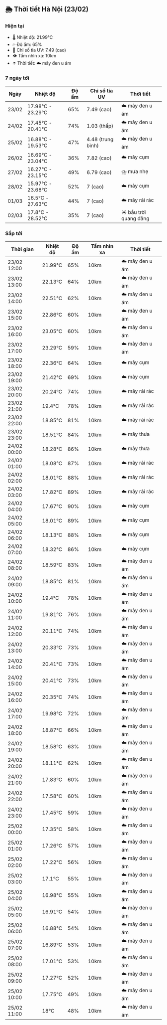 ## 🌦️ Thời tiết Hà Nội (23/02)

### Hiện tại

- 🌡️ Nhiệt độ: 21.99℃
- 💦 Độ ẩm: 65%
- 🌟 Chỉ số tia UV: 7.49 (cao)
- 👁️ Tầm nhìn xa: 10km
- ☂️ Thời tiết: ☁️ mây đen u ám

### 7 ngày tới

| Ngày | Nhiệt độ | Độ ẩm | Chỉ số tia UV | Thời tiết |
| --- | --- | --- | --- | --- |
| 23/02 | 17.98℃ - 23.29℃ | 65% | 7.49 (cao) | ☁️ mây đen u ám |
| 24/02 | 17.45℃ - 20.41℃ | 74% | 1.03 (thấp) | ☁️ mây đen u ám |
| 25/02 | 16.88℃ - 19.53℃ | 47% | 4.48 (trung bình) | ☁️ mây đen u ám |
| 26/02 | 16.69℃ - 23.04℃ | 36% | 7.82 (cao) | ☁️ mây cụm |
| 27/02 | 16.27℃ - 23.15℃ | 49% | 6.79 (cao) | ⛈️ mưa nhẹ |
| 28/02 | 15.97℃ - 23.68℃ | 52% | 7 (cao) | ☁️ mây cụm |
| 01/03 | 16.5℃ - 27.63℃ | 44% | 7 (cao) | ☁️ mây rải rác |
| 02/03 | 17.8℃ - 28.52℃ | 35% | 7 (cao) | ☀️ bầu trời quang đãng |

### Sắp tới

| Thời gian | Nhiệt độ | Độ ẩm | Tầm nhìn xa | Thời tiết |
| --- | --- | --- | --- | --- |
| 23/02 12:00 | 21.99℃ | 65% | 10km | ☁️ mây đen u ám |
| 23/02 13:00 | 22.13℃ | 64% | 10km | ☁️ mây đen u ám |
| 23/02 14:00 | 22.51℃ | 62% | 10km | ☁️ mây đen u ám |
| 23/02 15:00 | 22.86℃ | 60% | 10km | ☁️ mây đen u ám |
| 23/02 16:00 | 23.05℃ | 60% | 10km | ☁️ mây đen u ám |
| 23/02 17:00 | 23.29℃ | 59% | 10km | ☁️ mây đen u ám |
| 23/02 18:00 | 22.36℃ | 64% | 10km | ☁️ mây cụm |
| 23/02 19:00 | 21.42℃ | 69% | 10km | ☁️ mây cụm |
| 23/02 20:00 | 20.24℃ | 74% | 10km | ☁️ mây rải rác |
| 23/02 21:00 | 19.4℃ | 78% | 10km | ☁️ mây rải rác |
| 23/02 22:00 | 18.85℃ | 81% | 10km | ☁️ mây rải rác |
| 23/02 23:00 | 18.51℃ | 84% | 10km | ☁️ mây thưa |
| 24/02 00:00 | 18.28℃ | 86% | 10km | ☁️ mây thưa |
| 24/02 01:00 | 18.08℃ | 87% | 10km | ☁️ mây rải rác |
| 24/02 02:00 | 18.01℃ | 88% | 10km | ☁️ mây rải rác |
| 24/02 03:00 | 17.82℃ | 89% | 10km | ☁️ mây rải rác |
| 24/02 04:00 | 17.67℃ | 90% | 10km | ☁️ mây cụm |
| 24/02 05:00 | 18.01℃ | 89% | 10km | ☁️ mây cụm |
| 24/02 06:00 | 18.13℃ | 88% | 10km | ☁️ mây cụm |
| 24/02 07:00 | 18.32℃ | 86% | 10km | ☁️ mây cụm |
| 24/02 08:00 | 18.59℃ | 83% | 10km | ☁️ mây đen u ám |
| 24/02 09:00 | 18.85℃ | 81% | 10km | ☁️ mây đen u ám |
| 24/02 10:00 | 19.4℃ | 78% | 10km | ☁️ mây đen u ám |
| 24/02 11:00 | 19.81℃ | 76% | 10km | ☁️ mây đen u ám |
| 24/02 12:00 | 20.11℃ | 74% | 10km | ☁️ mây đen u ám |
| 24/02 13:00 | 20.33℃ | 73% | 10km | ☁️ mây đen u ám |
| 24/02 14:00 | 20.41℃ | 73% | 10km | ☁️ mây đen u ám |
| 24/02 15:00 | 20.41℃ | 73% | 10km | ☁️ mây đen u ám |
| 24/02 16:00 | 20.35℃ | 74% | 10km | ☁️ mây đen u ám |
| 24/02 17:00 | 19.98℃ | 72% | 10km | ☁️ mây đen u ám |
| 24/02 18:00 | 18.87℃ | 66% | 10km | ☁️ mây đen u ám |
| 24/02 19:00 | 18.58℃ | 63% | 10km | ☁️ mây đen u ám |
| 24/02 20:00 | 18.11℃ | 62% | 10km | ☁️ mây đen u ám |
| 24/02 21:00 | 17.83℃ | 60% | 10km | ☁️ mây đen u ám |
| 24/02 22:00 | 17.58℃ | 60% | 10km | ☁️ mây đen u ám |
| 24/02 23:00 | 17.45℃ | 59% | 10km | ☁️ mây đen u ám |
| 25/02 00:00 | 17.35℃ | 58% | 10km | ☁️ mây đen u ám |
| 25/02 01:00 | 17.26℃ | 57% | 10km | ☁️ mây đen u ám |
| 25/02 02:00 | 17.22℃ | 56% | 10km | ☁️ mây đen u ám |
| 25/02 03:00 | 17.1℃ | 55% | 10km | ☁️ mây đen u ám |
| 25/02 04:00 | 16.98℃ | 55% | 10km | ☁️ mây đen u ám |
| 25/02 05:00 | 16.91℃ | 54% | 10km | ☁️ mây đen u ám |
| 25/02 06:00 | 16.88℃ | 54% | 10km | ☁️ mây đen u ám |
| 25/02 07:00 | 16.89℃ | 53% | 10km | ☁️ mây đen u ám |
| 25/02 08:00 | 17.01℃ | 53% | 10km | ☁️ mây đen u ám |
| 25/02 09:00 | 17.27℃ | 52% | 10km | ☁️ mây đen u ám |
| 25/02 10:00 | 17.75℃ | 49% | 10km | ☁️ mây đen u ám |
| 25/02 11:00 | 18℃ | 48% | 10km | ☁️ mây đen u ám |
